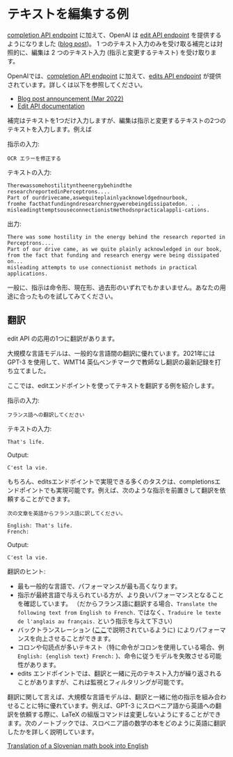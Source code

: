 # テキストを編集する例

[completion API endpoint][Completion API Docs] に加えて、OpenAI は [edit API endpoint][Edit API Docs] を提供するようになりました ([blog post][GPT3 Edit Blog Post])。 1 つのテキスト入力のみを受け取る補完とは対照的に、編集は 2 つのテキスト入力 (指示と変更するテキスト) を受け取ります。

OpenAIでは、[completion API endpoint][Completion API Docs] に加えて、[edits API endpoint][Edit API Docs] が提供されています。詳しくは以下を参照してください。

* [Blog post announcement (Mar 2022)][GPT3 Edit Blog Post]
* [Edit API documentation][Edit API Docs]

補完はテキストを1つだけ入力しますが、編集は指示と変更するテキストの2つのテキストを入力します。例えば

指示の入力:

```text
OCR エラーを修正する
```

テキストの入力:

```text
Therewassomehostilityntheenergybehindthe researchreportedinPerceptrons.... 
Part of ourdrivecame,aswequiteplainlyacknoweldgednourbook, 
fromhe facthatfundingndresearchnergywerebeingdissipatedon. . . 
misleadingttemptsouseconnectionistmethodsnpracticalappli-cations.
```

出力:

```text
There was some hostility in the energy behind the research reported in Perceptrons.... 
Part of our drive came, as we quite plainly acknowledged in our book, 
from the fact that funding and research energy were being dissipated on... 
misleading attempts to use connectionist methods in practical applications.
```

一般に、指示は命令形、現在形、過去形のいずれでもかまいません。あなたの用途に合ったものを試してみてください。

## 翻訳

edit API の応用の1つに翻訳があります。

大規模な言語モデルは、一般的な言語間の翻訳に優れています。2021年には GPT-3 を使用して、WMT14 英仏ベンチマークで教師なし翻訳の最新記録を打ち立てました。

ここでは、editエンドポイントを使ってテキストを翻訳する例を紹介します。

指示の入力:

```text
フランス語への翻訳してください
```

テキストの入力:

```text
That's life.
```

Output:

```text
C'est la vie.
```

もちろん、editsエンドポイントで実現できる多くのタスクは、completionsエンドポイントでも実現可能です。例えば、次のような指示を前置きして翻訳を依頼することができます。

```text
次の文章を英語からフランス語に訳してください。

English: That's life.
French:
```

Output:

```text
C'est la vie.
```

翻訳のヒント:

* 最も一般的な言語で、パフォーマンスが最も高くなります。
* 指示が最終言語で与えられている方が、より良いパフォーマンスとなることを確認しています。
（だからフランス語に翻訳する場合、`Translate the following text from English to French.` ではなく、`Traduire le texte de l'anglais au français.` という指示を与えて下さい）
* バックトランスレーション ([ここ](https://arxiv.org/abs/2110.05448)で説明されているように) によりパフォーマンスを向上させることができます。
* コロンや句読点が多いテキスト（特に命令がコロンを使用している場合、例 `English: {​​​​english text}​​​​ French:` )、命令に従うモデルを失敗させる可能性があります。
* edits エンドポイントでは、翻訳と一緒に元のテキスト入力が繰り返されることがありますが、これは監視とフィルタリングが可能です。


翻訳に関して言えば、大規模な言語モデルは、翻訳と一緒に他の指示を組み合わせることに特に優れています。例えば、GPT-3 にスロベニア語から英語への翻訳を依頼する際に、LaTeX の組版コマンドは変更しないようにすることができます。次のノートブックでは、スロベニア語の数学の本をどのように英語に翻訳したかを詳しく説明しています。

[Translation of a Slovenian math book into English](examples/book_translation/translate_latex_book.ipynb)

<!--
# Text editing examples

In addition to the [completions API endpoint][Completion API Docs], OpenAI offers an [edits API endpoint][Edit API Docs]. Read more at:

* [Blog post announcement (Mar 2022)][GPT3 Edit Blog Post]
* [Edit API documentation][Edit API Docs]

In contrast to completions, which only take a single text input, edits take two text inputs: the instruction and the text to be modified. For example:

Instruction input:

```text
Fix the OCR errors
```

Text input:

```text
Therewassomehostilityntheenergybehindthe researchreportedinPerceptrons....Part of ourdrivecame,aswequiteplainlyacknoweldgednourbook,fromhe facthatfundingndresearchnergywerebeingdissipatedon. . .misleadingttemptsouseconnectionistmethodsnpracticalappli-cations.
```

[Output](https://beta.openai.com/playground/p/5W5W6HHlHrGsLu1cpx0VF4qu):

```text
There was some hostility in the energy behind the research reported in Perceptrons....Part of our drive came, as we quite plainly acknowledged in our book, from the fact that funding and research energy were being dissipated on...misleading attempts to use connectionist methods in practical applications.
```

In general, instructions can be imperative, present tense, or past tense. Experiment to see what works best for your use case.

## Translation

One application of the edit API is translation.

Large language models are excellent at translating across common languages. In 2021, [GPT-3 set](https://arxiv.org/abs/2110.05448) a new state-of-the-art record in unsupervised translation on the WMT14 English-French benchmark.

Here's an example of how to translate text using the edits endpoint:

Instruction input:

```text
translation into French
```

Text input:

```text
That's life.
```

[Output](https://beta.openai.com/playground/p/6JWAH8a4ZbEafSDyRsSVdgKr):

```text
C'est la vie.
```

Of course, many tasks that can be accomplished with the edits endpoint can also be done by the completions endpoint too. For example, you can request a translate by prepending an instruction as follows:

```text
Translate the following text from English to French.

English: That's life.
French:
```

[Output](https://beta.openai.com/playground/p/UgaPfgjBNTRRPeNcMSNtGzcu):

```text
 C'est la vie.
```

Tips for translation:

* Performance is best on the most common languages
* We've seen better performance when the instruction is given in the final language (so if translating into French, give the instruction `Traduire le texte de l'anglais au français.` rather than `Translate the following text from English to French.`)
* Backtranslation (as described [here](https://arxiv.org/abs/2110.05448)) can also increase performance
* Text with colons and heavy punctuation can trip up the instruction-following models, especially if the instruction uses colons (e.g., `English: {english text} French:`)
* The edits endpoint sometimes repeats the original text input alongside the translation, which can be monitored and filtered

When it comes to translation, large language models particularly shine at combining other instructions alongside translation. For example, you can ask GPT-3 to translate Slovenian to English but keep all LaTeX typesetting commands unchanged. The following notebook details how we translated a Slovenian math book into English:

[Translation of a Slovenian math book into English](examples/book_translation/translate_latex_book.ipynb)
-->

[Edit API Docs]: https://beta.openai.com/docs/api-reference/edits
[Completion API Docs]: https://beta.openai.com/docs/api-reference/completions
[GPT3 Edit Blog Post]: https://openai.com/blog/gpt-3-edit-insert/
